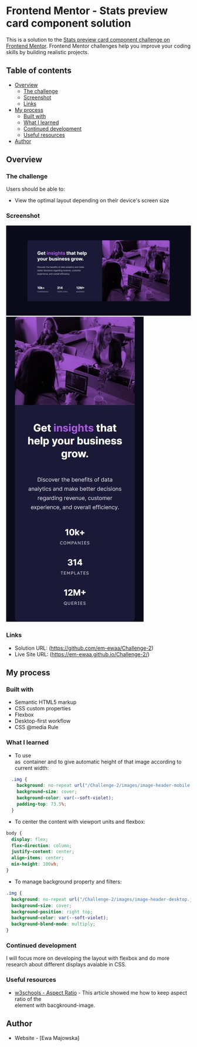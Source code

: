 # Frontend Mentor - Stats preview card component solution

This is a solution to the [Stats preview card component challenge on Frontend Mentor](https://www.frontendmentor.io/challenges/stats-preview-card-component-8JqbgoU62). Frontend Mentor challenges help you improve your coding skills by building realistic projects. 

## Table of contents

- [Overview](#overview)
  - [The challenge](#the-challenge)
  - [Screenshot](#screenshot)
  - [Links](#links)
- [My process](#my-process)
  - [Built with](#built-with)
  - [What I learned](#what-i-learned)
  - [Continued development](#continued-development)
  - [Useful resources](#useful-resources)
- [Author](#author)

## Overview

### The challenge

Users should be able to:

- View the optimal layout depending on their device's screen size

### Screenshot

![](./screenshots/screenshot-1.jpeg)
![](./screenshots/screenshot-2.jpeg)

### Links

- Solution URL: (https://github.com/em-ewaa/Challenge-2)
- Live Site URL: (https://em-ewaa.github.io/Challenge-2/)

## My process

### Built with

- Semantic HTML5 markup
- CSS custom properties
- Flexbox
- Desktop-first workflow
- CSS @media Rule

### What I learned

- To use <div> as <img> container and to give automatic height of that image according to current width:

```css
  .img {
    background: no-repeat url("/Challenge-2/images/image-header-mobile.jpg");
    background-size: cover;
    background-color: var(--soft-violet);
    padding-top: 73.5%;
  }
```

- To center the content with viewport units and flexbox:

```css
body {
  display: flex;
  flex-direction: column;
  justify-content: center;
  align-items: center;
  min-height: 100vh;
}
```

- To manage background property and filters:
```css
.img {
  background: no-repeat url("/Challenge-2/images/image-header-desktop.jpg");
  background-size: cover;
  background-position: right top;
  background-color: var(--soft-violet);
  background-blend-mode: multiply;
}
```

### Continued development

I will focus more on developing the layout with flexbox and do more research about different displays avaiable in CSS.

### Useful resources

- [w3schools - Aspect Ratio](https://www.w3schools.com/howto/howto_css_aspect_ratio.asp) - This article showed me how to keep aspect ratio of the <div> element with bacgkround-image.

## Author

- Website - [Ewa Majowska]